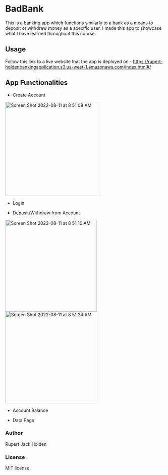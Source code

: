 # BadBank
This is a banking app which functions similarly to a bank as a means to deposit or withdraw money as a specific user.  I made this app to showcase what I have learned throughout this course.

## Usage
Follow this link to a live website that the app is deployed on - https://rupert-holdenbankingapplication.s3.us-west-1.amazonaws.com/index.html#/

## App Functionalities
- Create Account
<img width="298" alt="Screen Shot 2022-08-11 at 8 51 08 AM" src="https://user-images.githubusercontent.com/103220005/184176193-821f2706-9a26-410d-8a38-337cb8cc2b60.png">

- Login

- Deposit/Withdraw from Account
<img width="290" alt="Screen Shot 2022-08-11 at 8 51 16 AM" src="https://user-images.githubusercontent.com/103220005/184176319-b0fb8427-4852-40a7-afd8-6cef5f549630.png">
<img width="292" alt="Screen Shot 2022-08-11 at 8 51 24 AM" src="https://user-images.githubusercontent.com/103220005/184176326-d64c9cc1-4e02-4cea-bdb0-e2c21502e8eb.png">

- Account Balance

- Data Page

### Author
Rupert Jack Holden

### License
MIT license
